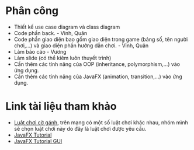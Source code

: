 # Phân công
- Thiết kế use case diagram và class diagram
- Code phần back. - Vinh, Quân
- Code phần giao diện bao gồm giao diện trong game (bảng số, tên người chơi,...) và giao diện phần hướng dẫn chơi. - Vinh, Quân
- Làm báo cáo - Vương
- Làm slide (có thể kiêm luôn thuyết trình)
- Cần thêm các tính năng của OOP (inheritance, polymorphism,...) vào ứng dụng.
- Cần thêm các tính năng của JavaFX (animation, transition,...) vào ứng dụng.

# Link tài liệu tham khảo
- [Luật chơi cờ gánh](https://thuthuatchoi.com/huong-dan-cach-choi-co-ganh.html), trên mạng có một số luật chơi khác nhau, nhóm mình sẽ chọn luật chơi này do đây là luật chơi được yêu cầu.
- [JavaFX Tutorial](https://www.youtube.com/watch?v=FLkOX4Eez6o&list=PL6gx4Cwl9DGBzfXLWLSYVy8EbTdpGbUIG)
- [JavaFX Tutorial GUI](https://o7planning.org/11009/javafx)